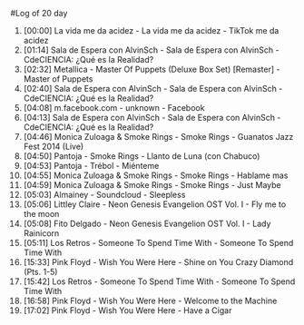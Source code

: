 #Log of 20 day

1. [00:00] La vida me da acidez - La vida me da acidez - TikTok me da acidez
1. [01:14] Sala de Espera con AlvinSch - Sala de Espera con AlvinSch - CdeCIENCIA: ¿Qué es la Realidad?
1. [02:32] Metallica - Master Of Puppets (Deluxe Box Set) [Remaster] - Master of Puppets
1. [02:40] Sala de Espera con AlvinSch - Sala de Espera con AlvinSch - CdeCIENCIA: ¿Qué es la Realidad?
1. [04:08] m.facebook.com - unknown - Facebook
1. [04:13] Sala de Espera con AlvinSch - Sala de Espera con AlvinSch - CdeCIENCIA: ¿Qué es la Realidad?
1. [04:46] Monica Zuloaga & Smoke Rings - Smoke Rings - Guanatos Jazz Fest 2014 (Live)
1. [04:50] Pantoja - Smoke Rings - Llanto de Luna (con Chabuco)
1. [04:53] Pantoja - Trébol - Miénteme
1. [04:55] Monica Zuloaga & Smoke Rings - Smoke Rings - Hablame mas
1. [04:59] Monica Zuloaga & Smoke Rings - Smoke Rings - Just Maybe
1. [05:03] Almainey - Soundcloud - Sleepless
1. [05:06] Littley Claire - Neon Genesis Evangelion OST Vol. I - Fly me to the moon
1. [05:08] Fito Delgado - Neon Genesis Evangelion OST Vol. I - Lady Rainicorn
1. [05:11] Los Retros - Someone To Spend Time With - Someone To Spend Time With
1. [15:33] Pink Floyd - Wish You Were Here - Shine on You Crazy Diamond (Pts. 1-5)
1. [15:42] Los Retros - Someone To Spend Time With - Someone To Spend Time With
1. [16:58] Pink Floyd - Wish You Were Here - Welcome to the Machine
1. [17:02] Pink Floyd - Wish You Were Here - Have a Cigar
